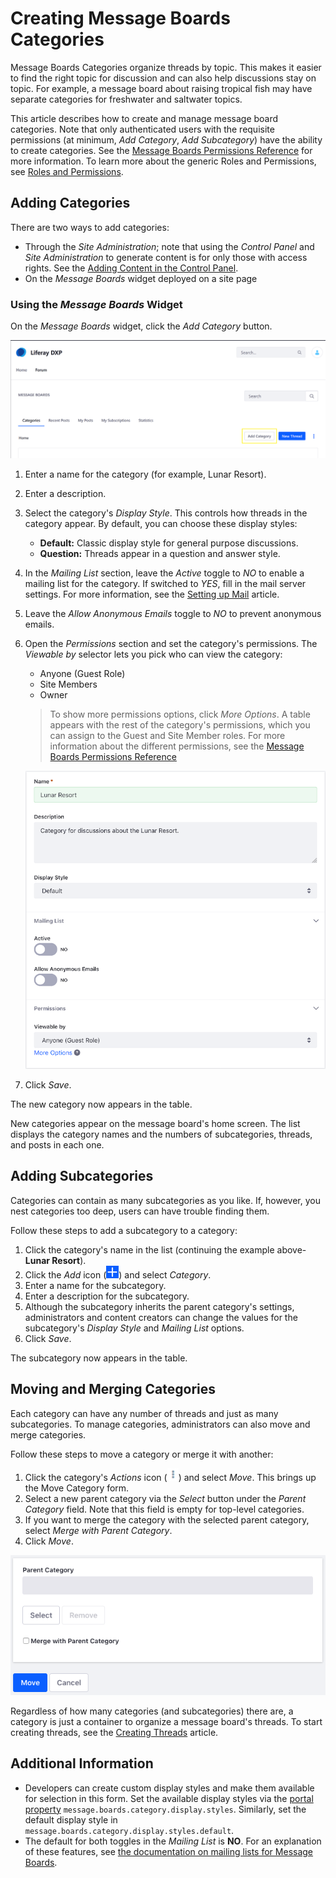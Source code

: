 # Creating Message Boards Categories

Message Boards Categories organize threads by topic. This makes it easier to find the right topic for discussion and can also help discussions stay on topic. For example, a message board about raising tropical fish may have separate categories for freshwater and saltwater topics.

This article describes how to create and manage message board categories. Note that only authenticated users with the requisite permissions (at minimum, _Add Category_, _Add Subcategory_) have the ability to create categories. See the [Message Boards Permissions Reference](./message-boards-permissions-reference.md) for more information. To learn more about the generic Roles and Permissions, see [Roles and Permissions](https://help.liferay.com/hc/articles/360017895212-Roles-and-Permissions).

## Adding Categories

There are two ways to add categories:

* Through the _Site Administration_; note that using the _Control Panel_ and _Site Administration_ to generate content is for only those with access rights. See the [Adding Content in the Control Panel]().
* On the _Message Boards_ widget deployed on a site page

### Using the _Message Boards_ Widget

On the _Message Boards_ widget, click the _Add Category_ button.

![Using the app to create a category](./creating-message-boards-categories/images/04.png)

1. Enter a name for the category (for example, Lunar Resort).
1. Enter a description.
1. Select the category's _Display Style_. This controls how threads in the category appear. By default, you can choose these display styles:

    * **Default:** Classic display style for general purpose discussions.
    * **Question:** Threads appear in a question and answer style.

1. In the _Mailing List_ section, leave the _Active_ toggle to _NO_ to enable a mailing list for the category. If switched to _YES_, fill in the mail server settings. For more information, see the [Setting up Mail]() article.
1. Leave the _Allow Anonymous Emails_ toggle to _NO_ to prevent anonymous emails.
1. Open the _Permissions_ section and set the category's permissions. The _Viewable by_ selector lets you pick who can view the category:

    * Anyone (Guest Role)
    * Site Members
    * Owner

    > To show more permissions options, click *More Options*. A table appears with the rest of the category's permissions, which you can assign to the Guest and Site Member roles. For more information about the different permissions, see the [Message Boards Permissions Reference](./message-boards-permissions-reference.md)

    ![Figure 1: You have several options to create a message board category for your needs.](./creating-message-boards-categories/images/02.png)

1. Click _Save_.

The new category now appears in the table.

New categories appear on the message board's home screen. The list displays the category names and the numbers of subcategories, threads, and posts in each one.

## Adding Subcategories

Categories can contain as many subcategories as you like. If, however, you nest categories too deep, users can have trouble finding them.

Follow these steps to add a subcategory to a category:

1. Click the category's name in the list (continuing the example above- **Lunar Resort**).
1. Click the _Add_ icon (![Add](./creating-message-boards-categories/images/01.png)) and select _Category_.
1. Enter a name for the subcategory.
1. Enter a description for the subcategory.
1. Although the subcategory inherits the parent category's settings, administrators and content creators can change the values for the subcategory's _Display Style_ and _Mailing List_ options.
1. Click _Save_.

The subcategory now appears in the table.

## Moving and Merging Categories

Each category can have any number of threads and just as many subcategories. To manage categories, administrators can also move and merge categories.

Follow these steps to move a category or merge it with another:

1. Click the category's _Actions_ icon (![Actions](./creating-message-boards-categories/images/05.png)) and select _Move_. This brings up the Move Category form.
1. Select a new parent category via the _Select_ button under the _Parent Category_ field. Note that this field is empty for top-level categories.
1. If you want to merge the category with the selected parent category, select _Merge with Parent Category_.
1. Click _Move_.

![Figure 3: The Move Category form lets you move and merge categories.](./creating-message-boards-categories/images/03.png)

Regardless of how many categories (and subcategories) there are, a category is just a container to organize a message board's threads. To start creating threads, see the [Creating Threads](./creating-message-boards-threads.md) article.

## Additional Information

* Developers can create custom display styles and make them available for selection in this form. Set the available display styles via the [portal property](https://docs.liferay.com/dxp/portal/7.2-latest/propertiesdoc/portal.properties.html#Message%20Boards%20Portlet) `message.boards.category.display.styles`. Similarly, set the default display style in `message.boards.category.display.styles.default`.
* The default for both toggles in the _Mailing List_ is **NO**. For an explanation of these features, see [the documentation on mailing lists for Message Boards](https://help.liferay.com/hc/en-us/articles/360028720852-User-Subscriptions-and-Mailing-Lists).
